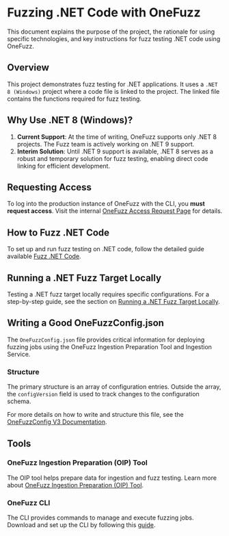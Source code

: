 # Fuzzing .NET Code with OneFuzz

This document explains the purpose of the project, the rationale for using specific technologies, and key instructions for fuzz testing .NET code using OneFuzz.

## Overview

This project demonstrates fuzz testing for .NET applications. It uses a `.NET 8 (Windows)` project where a code file is linked to the project. The linked file contains the functions required for fuzz testing.

## Why Use .NET 8 (Windows)?

1. **Current Support**: At the time of writing, OneFuzz supports only .NET 8 projects. The Fuzz team is actively working on .NET 9 support.
2. **Interim Solution**: Until .NET 9 support is available, .NET 8 serves as a robust and temporary solution for fuzz testing, enabling direct code linking for efficient development.

## Requesting Access

To log into the production instance of OneFuzz with the CLI, you **must request access**. Visit the internal [OneFuzz Access Request Page](https://myaccess.microsoft.com/@microsoft.onmicrosoft.com#/access-packages/6df691eb-e3d1-444b-b4b2-9e944dc794be) for details.

## How to Fuzz .NET Code

To set up and run fuzz testing on .NET code, follow the detailed guide available [Fuzz .NET Code](https://eng.ms/docs/cloud-ai-platform/azure-edge-platform-aep/aep-security/epsf-edge-and-platform-security-fundamentals/the-onefuzz-service/onefuzz/howto/fuzzing-dotnet-code).

## Running a .NET Fuzz Target Locally

Testing a .NET fuzz target locally requires specific configurations. For a step-by-step guide, see the section on [Running a .NET Fuzz Target Locally](https://eng.ms/docs/cloud-ai-platform/azure-edge-platform-aep/aep-security/epsf-edge-and-platform-security-fundamentals/the-onefuzz-service/onefuzz/howto/fuzzing-dotnet-code#extra-running-a-net-fuzz-target-locally).

## Writing a Good OneFuzzConfig.json

The `OneFuzzConfig.json` file provides critical information for deploying fuzzing jobs using the OneFuzz Ingestion Preparation Tool and Ingestion Service.

### Structure

The primary structure is an array of configuration entries. Outside the array, the `configVersion` field is used to track changes to the configuration schema.

For more details on how to write and structure this file, see the [OneFuzzConfig V3 Documentation](https://eng.ms/docs/cloud-ai-platform/azure-edge-platform-aep/aep-security/epsf-edge-and-platform-security-fundamentals/the-onefuzz-service/onefuzz/onefuzzconfig/onefuzzconfigv3).

## Tools

### OneFuzz Ingestion Preparation (OIP) Tool

The OIP tool helps prepare data for ingestion and fuzz testing. Learn more about [OneFuzz Ingestion Preparation (OIP) Tool](https://eng.ms/docs/cloud-ai-platform/azure-edge-platform-aep/aep-security/epsf-edge-and-platform-security-fundamentals/the-onefuzz-service/onefuzz/oip/onefuzzingestionpreparationtool).

### OneFuzz CLI

The CLI provides commands to manage and execute fuzzing jobs. Download and set up the CLI by following this [guide](https://eng.ms/docs/cloud-ai-platform/azure-edge-platform-aep/aep-security/epsf-edge-and-platform-security-fundamentals/the-onefuzz-service/onefuzz/howto/downloading-cli).

